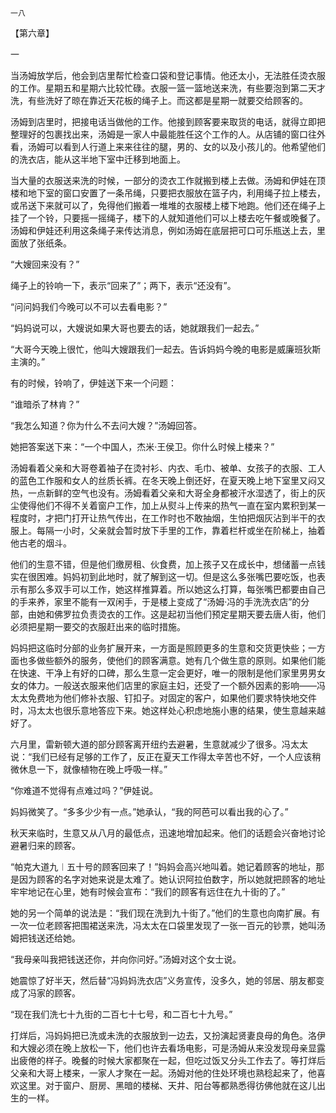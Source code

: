     一八 

   【第六章】

   一

   当汤姆放学后，他会到店里帮忙检查口袋和登记事情。他还太小，无法胜任烫衣服的工作。星期五和星期六比较忙碌。衣服一篮一篮地送来洗，有些要泡到第二天才洗，有些洗好了晾在靠近天花板的绳子上。而这都是星期一就要交给顾客的。

   汤姆到店里时，把接电话当做他的工作。他接到顾客要来取货的电话，就得立即把整理好的包裹找出来，汤姆是一家人中最能胜任这个工作的人。从店铺的窗口往外看，汤姆可以看到人行道上来来往往的腿，男的、女的以及小孩儿的。他希望他们的洗衣店，能从这半地下室中迁移到地面上。

   当大量的衣服送来洗的时候，一部分的烫衣工作就搬到楼上去做。汤姆和伊娃在顶楼和地下室的窗口安置了一条吊绳，只要把衣服放在篮子内，利用绳子拉上楼去，或吊送下来就可以了，免得他们搬着一堆堆的衣服楼上楼下地跑。他们还在绳子上挂了一个铃，只要摇一摇绳子，楼下的人就知道他们可以上楼去吃午餐或晚餐了。汤姆和伊娃还利用这条绳子来传达消息，例如汤姆在底层把可口可乐瓶送上去，里面放了张纸条。

   “大嫂回来没有？”

   绳子上的铃响一下，表示“回来了”；两下，表示“还没有”。

   “问问妈我们今晚可以不可以去看电影？”

   “妈妈说可以，大嫂说如果大哥也要去的话，她就跟我们一起去。”

   “大哥今天晚上很忙，他叫大嫂跟我们一起去。告诉妈妈今晚的电影是威廉班狄斯主演的。”

   有的时候，铃响了，伊娃送下来一个问题：

   “谁暗杀了林肯？”

   “我怎么知道？你为什么不去问大嫂？”汤姆回答。

   她把答案送下来：“一个中国人，杰米·王侯卫。你什么时候上楼来？”

   汤姆看着父亲和大哥卷着袖子在烫衬衫、内衣、毛巾、被单、女孩子的衣服、工人的蓝色工作服和女人的丝质长裤。在冬天晚上倒还好，在夏天晚上地下室里又闷又热，一点新鲜的空气也没有。汤姆看着父亲和大哥全身都被汗水湿透了，街上的灰尘使得他们不得不关着窗户工作，加上从熨斗上传来的热气一直在室内累积到某一程度时，才把门打开让热气传出，在工作时也不敢抽烟，生怕把烟灰沾到半干的衣服上。每隔一小时，父亲就会暂时放下手里的工作，靠着栏杆或坐在阶梯上，抽着他古老的烟斗。

   他们的生意不错，但是他们缴房租、伙食费，加上孩子又在成长中，想储蓄一点钱实在很困难。妈妈初到此地时，就了解到这一切。但是这么多张嘴巴要吃饭，也表示有那么多双手可以工作，她这样推算着。所以她这么打算，每张嘴巴都要由自己的手来养，家里不能有一双闲手，于是楼上变成了“汤姆·冯的手洗洗衣店”的分部，由她和佛罗拉负责烫衣的工作。这是起初当他们预定星期天要去唐人街，他们必须把星期一要交的衣服赶出来的临时措施。

   妈妈把这临时分部的业务扩展开来，一方面是照顾更多的生意和交货更快些；一方面也多做些额外的服务，使他们的顾客满意。她有几个做生意的原则。如果他们能在快速、干净上有好的口碑，那么生意一定会更好，唯一的限制是他们家里男男女女的体力。一般送衣服来他们店里的家庭主妇，还受了一个额外因素的影响——冯太太免费地为他们修补衣服、钉扣子。对固定的客户，如果他们要求特快地交件时，冯太太也很乐意地答应下来。她这样处心积虑地施小惠的结果，使生意越来越好了。

   六月里，雷新顿大道的部分顾客离开纽约去避暑，生意就减少了很多。冯太太说：“我们已经有足够的工作了，反正在夏天工作得太辛苦也不好，一个人应该稍微休息一下，就像植物在晚上呼吸一样。”

   “你难道不觉得有点难过吗？”伊娃说。

   妈妈微笑了。“多多少少有一点。”她承认，“我的阿芭可以看出我的心了。”

   秋天来临时，生意又从八月的最低点，迅速地增加起来。他们的话题会兴奋地讨论避暑归来的顾客。

   “帕克大道九︱五十号的顾客回来了！”妈妈会高兴地叫着。她记着顾客的地址，那是因为顾客的名字对她来说是太难了。她认识阿拉伯数字，所以她就把顾客的地址牢牢地记在心里，她有时候会宣布：“我们的顾客有远住在九十街的了。”

   她的另一个简单的说法是：“我们现在洗到九十街了。”他们的生意也向南扩展。有一次一位老顾客把围裙送来洗，冯太太在口袋里发现了一张一百元的钞票，她叫汤姆把钱送还给她。

   “我母亲叫我把钱送还你，并向你问好。”汤姆对这个女士说。

   她震惊了好半天，然后替“冯妈妈洗衣店”义务宣传，没多久，她的邻居、朋友都变成了冯家的顾客。

   “现在我们洗七十九街的二百七十七号，和二百七十九号。”

   打烊后，冯妈妈把已洗或未洗的衣服放到一边去，又扮演起贤妻良母的角色。洛伊和大嫂必须在晚上放松一下，他们也许去看场电影，可是汤姆从来没发现母亲显露出疲倦的样子。晚餐的时候大家都聚在一起，但吃过饭又分头工作去了。等打烊后父亲和大哥上楼来，一家人才聚在一起。汤姆对他的住处环境也熟稔起来了，他喜欢这里。对于窗户、厨房、黑暗的楼梯、天井、阳台等都熟悉得彷佛他就在这儿出生的一样。

